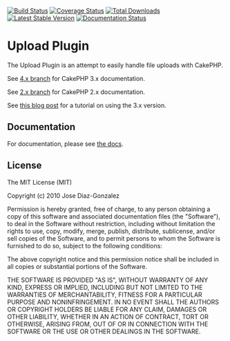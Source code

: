 [![Build Status](https://img.shields.io/github/actions/workflow/status/FriendsOfCake/cakephp-upload/ci.yml?style=flat-square)](https://github.com/FriendsOfCake/cakephp-upload/actions?query=workflow%3ACI+branch%3Amaster)
[![Coverage Status](https://img.shields.io/codecov/c/github/FriendsOfCake/cakephp-upload/master?style=flat-square)](https://codecov.io/gh/FriendsOfCake/cakephp-upload)
[![Total Downloads](https://img.shields.io/packagist/dt/josegonzalez/cakephp-upload.svg?style=flat-square)](https://packagist.org/packages/josegonzalez/cakephp-upload)
[![Latest Stable Version](https://img.shields.io/packagist/v/josegonzalez/cakephp-upload.svg?style=flat-square)](https://packagist.org/packages/josegonzalez/cakephp-upload)
[![Documentation Status](https://readthedocs.org/projects/cakephp-upload/badge/?version=latest&style=flat-square)](https://readthedocs.org/projects/cakephp-upload/?badge=latest)

# Upload Plugin

The Upload Plugin is an attempt to easily handle file uploads with CakePHP.

See [4.x branch](https://github.com/FriendsOfCake/cakephp-upload/tree/4.x) for CakePHP 3.x documentation.

See [2.x branch](https://github.com/FriendsOfCake/cakephp-upload/tree/2.x) for CakePHP 2.x documentation.

See [this blog post](http://josediazgonzalez.com/2015/12/05/uploading-files-and-images/) for a tutorial on using the 3.x version.

## Documentation
For documentation, please see [the docs](http://cakephp-upload.readthedocs.org/en/latest/).

## License

The MIT License (MIT)

Copyright (c) 2010 Jose Diaz-Gonzalez

Permission is hereby granted, free of charge, to any person obtaining a copy
of this software and associated documentation files (the "Software"), to deal
in the Software without restriction, including without limitation the rights
to use, copy, modify, merge, publish, distribute, sublicense, and/or sell
copies of the Software, and to permit persons to whom the Software is
furnished to do so, subject to the following conditions:

The above copyright notice and this permission notice shall be included in
all copies or substantial portions of the Software.

THE SOFTWARE IS PROVIDED "AS IS", WITHOUT WARRANTY OF ANY KIND, EXPRESS OR
IMPLIED, INCLUDING BUT NOT LIMITED TO THE WARRANTIES OF MERCHANTABILITY,
FITNESS FOR A PARTICULAR PURPOSE AND NONINFRINGEMENT. IN NO EVENT SHALL THE
AUTHORS OR COPYRIGHT HOLDERS BE LIABLE FOR ANY CLAIM, DAMAGES OR OTHER
LIABILITY, WHETHER IN AN ACTION OF CONTRACT, TORT OR OTHERWISE, ARISING FROM,
OUT OF OR IN CONNECTION WITH THE SOFTWARE OR THE USE OR OTHER DEALINGS IN
THE SOFTWARE.
